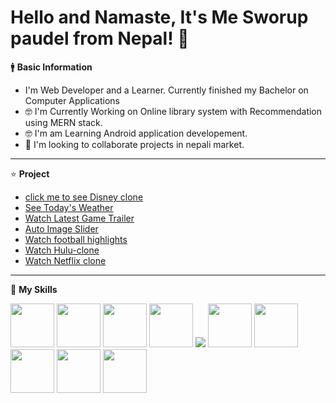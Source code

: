  # Hello and Namaste, It's Me Sworup paudel from Nepal! 👋

 🚹 <B>Basic Information</B>
 <ul>
 <li>I'm Web Developer and a Learner. Currently finished my Bachelor on Computer Applications</li>
 <li>🤓 I'm Currently Working on Online library system with Recommendation using MERN stack.</li>
 <li>🤓 I'm am Learning Android application developement.</li>
 <li>👯 I'm looking to collaborate projects in nepali market.</li>
 </ul>
 
 <hr>

 
⭐ <B>Project</B>
<Projects>
<ul>
 <li><a href="https://custom-disney.web.app/" target="_blank">click me to see Disney clone</a></li>
 <li><a href="https://watch-weather.netlify.app/" target="_blank">See Today's Weather</a></li>
 <li><a href="https://game-trailer.vercel.app/" target="_blank">Watch Latest Game Trailer</a></li>
 <li><a href="https://image-slides.netlify.app/" target="_blank">Auto Image Slider</a></li>
 <li><a href="https://watchfootballhighlights.netlify.app/" target="_blank">Watch football highlights</a></li>
 <li><a href="https://hulu-clone-puce-ten.vercel.app/" target="_blank">Watch Hulu-clone</a></li>
 <li><a href="https://netflix-c.vercel.app/"  target="_blank">Watch Netflix clone</a></li>
</ul>
</projects>

<hr>
 
🔧 <b>My Skills</b>
<div>
<!-- <img src="https://user-images.githubusercontent.com/96978659/153031097-b07094bf-6aab-4d16-bf77-deb48be07f01.jpg /> -->
<img src="https://img.icons8.com/?size=48&id=20909&format=png" width="70" height="70" />
<img src="https://img.icons8.com/?size=80&id=YjeKwnSQIBUq&format=png" width="70" height="70" />
 <img src="https://img.icons8.com/?size=48&id=EzPCiQUqWWEa&format=png" width="70" height="70" />
  <img src="https://img.icons8.com/?size=48&id=4PiNHtUJVbLs&format=png" width="70" height="70" />
<img src="https://img.icons8.com/?size=48&id=108784&format=png" />
 <img src="https://img.icons8.com/?size=80&id=wPohyHO_qO1a&format=png" width="70" height="70" />
<img src="https://img.icons8.com/?size=48&id=hsPbhkOH4FMe&format=png" width="70" height="70" />
<img src="https://img.icons8.com/?size=80&id=CQBFmwnDKlB3&format=png" width="70" height="70" />
<img src="https://img.icons8.com/?size=48&id=74402&format=png" width="70" height="70" />
<img src="https://img.icons8.com/?size=80&id=114425&format=png" width="70" height="70" />






 
</div>







